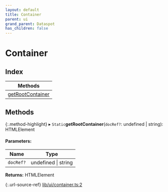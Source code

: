 ```yaml
---
layout: default
title: Container
parent: ui
grand_parent: Dataspot
has_children: false
---
```


# Container

## Index

| Methods |
|-----------|
| [getRootContainer](#getrootcontainer) |

## Methods

{:.method-highlight}
▸ `Static`**getRootContainer**(`docRef?`: undefined \| string): HTMLElement

#### Parameters:

Name | Type |
------ | ------ |
`docRef?` | undefined \| string |

**Returns:** HTMLElement

{:.url-source-ref}
[lib/ui/container.ts:2](https://github.com/ascentcore/dataspot/blob/aac35bc/lib/ui/container.ts#L2)
